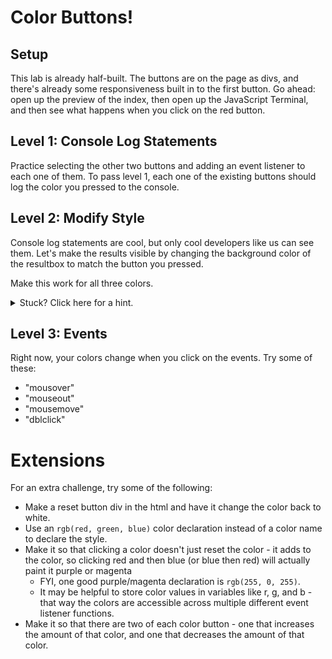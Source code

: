 # Color Buttons!

## Setup

This lab is already half-built. The buttons are on the page as divs, and there's already some responsiveness built in to the first button. Go ahead: open up the preview of the index, then open up the JavaScript Terminal, and then see what happens when you click on the red button. 

## Level 1: Console Log Statements

Practice selecting the other two buttons and adding an event listener to each one of them. To pass level 1, each one of the existing buttons should log the color you pressed to the console. 

## Level 2: Modify Style 

Console log statements are cool, but only cool developers like us can see them. Let's make the results visible by changing the background color of the resultbox to match the button you pressed. 

Make this work for all three colors. 

<details>
  <summary>Stuck? Click here for a hint.</summary>
  First, make sure you select the resultbox div and store it in a variable so you can reference it inside your event listeners.
  Second, remember the code to manipulate style is `.style.backgroundColor = "red"` -- the .style method will let you manipulate most of the same properties as you can in CSS, but remember to use camelCase (like backgroundColor) in JavaScript instead of the hyphenation (like background-color) that we use in CSS.
</details>

## Level 3: Events

Right now, your colors change when you click on the events. Try some of these:
* "mousover"
* "mouseout"
* "mousemove"
* "dblclick"


# Extensions
For an extra challenge, try some of the following:
* Make a reset button div in the html and have it change the color back to white.
* Use an `rgb(red, green, blue)` color declaration instead of a color name to declare the style. 
* Make it so that clicking a color doesn't just reset the color - it adds to the color, so clicking red and then blue (or blue then red) will actually paint it purple or magenta
    * FYI, one good purple/magenta declaration is `rgb(255, 0, 255)`.
    * It may be helpful to store color values in variables like r, g, and b - that way the colors are accessible across multiple different event listener functions.
* Make it so that there are two of each color button - one that increases the amount of that color, and one that decreases the amount of that color.    